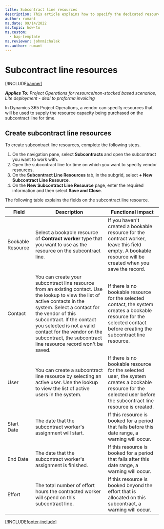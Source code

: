 ```yaml
---
title: Subcontract line resources
description: This article explains how to specify the dedicated resources that are provided by the vendor for a specific subcontract line for time.
author: rumant
ms.date: 09/14/2022
ms.topic: how-to
ms.custom: 
  - bap-template
ms.reviewer: johnmichalak
ms.author: rumant
---
```


# Subcontract line resources

[!INCLUDE[banner](../../includes/banner.md)]

_**Applies To:** Project Operations for resource/non-stocked based scenarios, Lite deployment - deal to proforma invoicing_

In Dynamics 365 Project Operations, a vendor can specify resources that will be used to supply the resource capacity being purchased on the subcontract line for time.

## Create subcontract line resources

To create subcontract line resources, complete the following steps.

1. On the navigation pane, select **Subcontracts** and open the subcontract you want to work with.
2. Open the subcontract line for time on which you want to specify vendor resources.
3. On the **Subcontract Line Resources** tab, in the subgrid, select **+ New Subcontract Line Resource**.
4. On the **New Subcontract Line Resource** page, enter the required information and then select **Save and Close**.

The following table explains the fields on the subcontract line resource.

| Field | Description | Functional impact |
| ----- | ----------- | ----------------- |
| Bookable Resource | Select a bookable resource of **Contract worker** type that you want to use as the resource on the subcontract line.| If you haven't created a bookable resource for the contract worker, leave this field empty. A bookable resource will be created when you save the record.  |
| Contact | You can create your subcontract line resource from an existing contact. Use the lookup to view the list of active contacts in the system. Select a contact for the vendor of this subcontract. If the contact you selected is not a valid contact for the vendor on the subcontract, the subcontract line resource record won't be saved.| If there is no bookable resource for the selected contact, the system creates a bookable resource for the selected contact before creating the subcontract line resource. |
| User | You can create a subcontract line resource by selecting an active user. Use the lookup to view the list of active users in the system.| If there is no bookable resource for the selected user, the system creates a bookable resource for the selected user before the subcontract line resource is created. |
| Start Date | The date that the subcontract worker's assignment will start.| If this resource is booked for a period that falls before this date range, a warning will occur. |
| End Date | The date that the subcontract worker's assignment is finished.| If this resource is booked for a period that falls after this date range, a warning will occur. |
| Effort | The total number of effort hours the contracted worker will spend on this subcontract line.| If this resource is booked beyond the effort that is allocated on this subcontract, a warning will occur. |


[!INCLUDE[footer-include](../../includes/footer-banner.md)]

